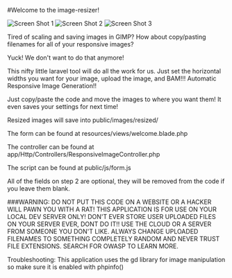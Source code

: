 #Welcome to the image-resizer!

![Screen Shot 1](../assets/Screen-Shot-1.png?raw=true)
![Screen Shot 2](../assets/Screen-Shot-2.png?raw=true)
![Screen Shot 3](../assets/Screen-Shot-3.png?raw=true)

Tired of scaling and saving images in GIMP?  How about copy/pasting filenames for all of your responsive images?  

Yuck!  We don't want to do that anymore!

This nifty little laravel tool will do all the work for us.  Just set the horizontal widths you want for your image, upload the image, and BAM!!!  Automatic Responsive Image Generation!!

Just copy/paste the code and move the images to where you want them!  It even saves your settings for next time!

Resized images will save into 
public/images/resized/

The form can be found at 
resources/views/welcome.blade.php

The controller can be found at 
app/Http/Controllers/ResponsiveImageController.php

The script can be found at
public/js/form.js


All of the fields on step 2 are optional, they will be removed from the code if you leave them blank.

###WARNING:  DO NOT PUT THIS CODE ON A WEBSITE OR A HACKER WILL PAWN YOU WITH A RAT!  THIS APPLICATION IS FOR USE ON YOUR LOCAL DEV SERVER ONLY!  DON'T EVER STORE USER UPLOADED FILES ON YOUR SERVER EVER, DONT DO IT!! USE THE CLOUD OR A SERVER FROM SOMEONE YOU DON'T LIKE. ALWAYS CHANGE UPLOADED FILENAMES TO SOMETHING COMPLETELY RANDOM AND NEVER TRUST FILE EXTENSIONS.  SEARCH FOR OWASP TO LEARN MORE.

Troubleshooting:  This application uses the gd library for image manipulation so make sure it is enabled with phpinfo()

